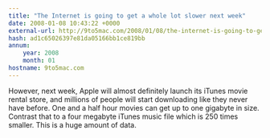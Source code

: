 ```yaml
---
title: "The Internet is going to get a whole lot slower next week"
date: 2008-01-08 10:43:22 +0000
external-url: http://9to5mac.com/2008/01/08/the-internet-is-going-to-get-a-whole-lot-slower-next-week/
hash: ad1c65026397e81da05166bb1ce819bb
annum:
    year: 2008
    month: 01
hostname: 9to5mac.com
---
```


However, next week, Apple will almost definitely launch its iTunes movie rental store, and millions of people will start downloading like they never have before.  One and a half hour movies can get up to one gigabyte in size.  Contrast that to a four megabyte iTunes music file which is 250 times smaller.  This is a huge amount of data.
